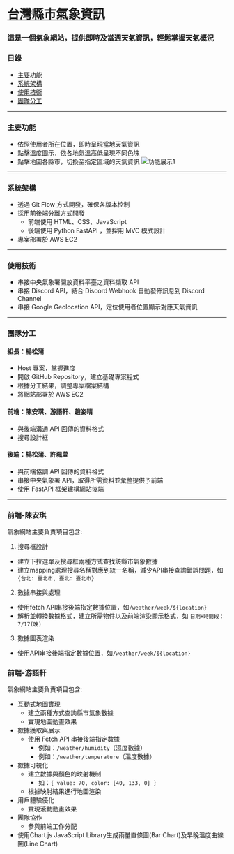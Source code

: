 # [台灣縣市氣象資訊](http://13.213.240.133:8001/)
### 這是一個氣象網站，提供即時及當週天氣資訊，輕鬆掌握天氣概況

### 目錄
- [主要功能](#主要功能)
- [系統架構](#系統架構)
- [使用技術](#使用技術)
- [團隊分工](#團隊分工)

---

### 主要功能
- 依照使用者所在位置，即時呈現當地天氣資訊
- 點擊溫度圖示，依各地氣溫高低呈現不同色塊
- 點擊地圖各縣市，切換至指定區域的天氣資訊
![功能展示1]()

---

### 系統架構
- 透過 Git Flow 方式開發，確保各版本控制
- 採用前後端分離方式開發
    - 前端使用 HTML、CSS、JavaScript
    - 後端使用 Python FastAPI ，並採用 MVC 模式設計
- 專案部署於 AWS EC2

---

### 使用技術
- 串接中央氣象署開放資料平臺之資料擷取 API
- 串接 Discord API，結合 Discord Webhook 自動發佈訊息到 Discord Channel
- 串接 Google Geolocation API，定位使用者位置顯示對應天氣資訊

---

### 團隊分工
#### 組長：楊松蒲
- Host 專案，掌握進度
- 開啟 GitHub Repository，建立基礎專案程式
- 根據分工結果，調整專案檔案結構
- 將網站部署於 AWS EC2
#### 前端：陳安琪、游語軒、趙姿晴
- 與後端溝通 API 回傳的資料格式
- 搜尋設計框
#### 後端：楊松蒲、許珮萱
- 與前端協調 API 回傳的資料格式
- 串接中央氣象署 API，取得所需資料並彙整提供予前端
- 使用 FastAPI 框架建構網站後端

---

### 前端-陳安琪
氣象網站主要負責項目包含:

1. 搜尋框設計
- 建立下拉選單及搜尋框兩種方式查找該縣市氣象數據
- 建立mapping處理搜尋名稱對應到統一名稱，減少API串接查詢錯誤問題，如 `{台北: 臺北市, 臺北: 臺北市}`
2. 數據串接與處理
- 使用fetch API串接後端指定數據位置，如`/weather/week/${location}`
- 解析並轉換數據格式，建立所需物件以及前端渲染顯示格式，如 `日期+時間段：7/17(晚)`
3. 數據圖表渲染
- 使用API串接後端指定數據位置，如`/weather/week/${location}`

### 前端-游語軒
氣象網站主要負責項目包含:

- 互動式地圖實現
    - 建立兩種方式查詢縣市氣象數據
    - 實現地圖動畫效果
- 數據獲取與展示
    - 使用 Fetch API 串接後端指定數據
        - 例如：`/weather/humidity`（濕度數據）
        - 例如：`/weather/temperature`（溫度數據）
- 數據可視化
    - 建立數據與顏色的映射機制
        - 如：`{ value: 70, color: [40, 133, 0] }`
    - 根據映射結果進行地圖渲染
- 用戶體驗優化
    - 實現滾動動畫效果
- 團隊協作
    - 參與前端工作分配
- 使用Chart.js JavaScript Library生成雨量直條圖(Bar Chart)及早晚溫度曲線圖(Line Chart)
